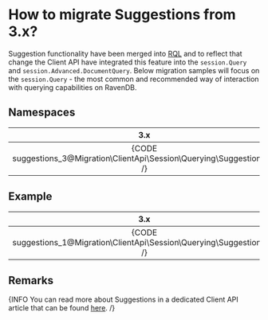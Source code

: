 ﻿# How to migrate Suggestions from 3.x?

Suggestion functionality have been merged into [RQL]() and to reflect that change the Client API have integrated this feature into the `session.Query` and `session.Advanced.DocumentQuery`. Below migration samples will focus on the `session.Query` - the most common and recommended way of interaction with querying capabilities on RavenDB.

## Namespaces

| 3.x | 4.0 |
|:---:|:---:|
| {CODE suggestions_3@Migration\ClientApi\Session\Querying\Suggestions.cs /} | {CODE suggestions_4@Migration\ClientApi\Session\Querying\Suggestions.cs /} |

## Example

| 3.x | 4.0 |
|:---:|:---:|
| {CODE suggestions_1@Migration\ClientApi\Session\Querying\Suggestions.cs /} | {CODE suggestions_2@Migration\ClientApi\Session\Querying\Suggestions.cs /} |

## Remarks

{INFO You can read more about Suggestions in a dedicated Client API article that can be found [here](../../../../client-api/session/querying/how-to-work-with-suggestions). /}
